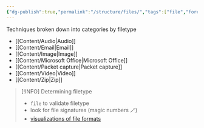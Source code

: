 ```yaml
---
{"dg-publish":true,"permalink":"/structure/files/","tags":["file","forensics"]}
---
```




Techniques broken down into categories by filetype
- [[Content/Audio\|Audio]]
- [[Content/Email\|Email]]
- [[Content/Image\|Image]]
- [[Content/Microsoft Office\|Microsoft Office]]
- [[Content/Packet capture\|Packet capture]]
- [[Content/Video\|Video]]
- [[Content/Zip\|Zip]]


> [!INFO] Determining filetype
> - `file` to validate filetype
> - look for file signatures (magic numbers 🪄)
> - [visualizations of file formats](https://github.com/corkami/pics/tree/master/binary)